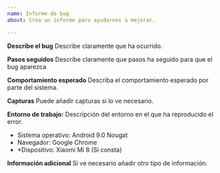 ```yaml
---
name: Informe de bug
about: Crea un informe para ayudarnos a mejorar.

---
```


**Describe el bug**
Describe claramente que ha ocurrido.

**Pasos seguidos**
Describe claramente que pasos ha seguido para que el bug aparezca


**Comportamiento esperado**
Describa el comportamiento esperado por parte del sistema.

**Capturas**
Puede añadir capturas si lo ve necesario.

**Entorno de trabajo:**
Descripción del entorno en el que ha reproducido el error. 
 - Sistema operativo: Android 9.0 Nougat
 - Navegador: Google Chrome
 - *Dispositivo: Xiaomi Mi 8 (Si consta)

**Información adicional**
Si ve necesario añadir otro tipo de información.

